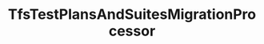 ---
optionsClassName: TfsTestPlansAndSuitesMigrationProcessorOptions
optionsClassFullName: MigrationTools._EngineV1.Configuration.Processing.TfsTestPlansAndSuitesMigrationProcessorOptions
configurationSamples:
- name: defaults
  order: 2
  description: 
  code: There are no defaults! Check the sample for options!
  sampleFor: MigrationTools._EngineV1.Configuration.Processing.TfsTestPlansAndSuitesMigrationProcessorOptions
- name: sample
  order: 1
  description: 
  code: There is no sample, but you can check the classic below for a general feel.
  sampleFor: MigrationTools._EngineV1.Configuration.Processing.TfsTestPlansAndSuitesMigrationProcessorOptions
- name: classic
  order: 3
  description: 
  code: >-
    {
      "$type": "TfsTestPlansAndSuitesMigrationProcessorOptions",
      "Enabled": false,
      "OnlyElementsWithTag": null,
      "TestPlanQuery": null,
      "RemoveAllLinks": false,
      "MigrationDelay": 0,
      "RemoveInvalidTestSuiteLinks": false,
      "FilterCompleted": false,
      "TestPlanIds": [],
      "SourceName": null,
      "TargetName": null
    }
  sampleFor: MigrationTools._EngineV1.Configuration.Processing.TfsTestPlansAndSuitesMigrationProcessorOptions
description: Rebuilds Suits and plans for Test Cases migrated using the WorkItemMigration
className: TfsTestPlansAndSuitesMigrationProcessor
typeName: Processors
architecture: 
options:
- parameterName: Enabled
  type: Boolean
  description: If set to `true` then the processor will run. Set to `false` and the processor will not run.
  defaultValue: missing XML code comments
- parameterName: FilterCompleted
  type: Boolean
  description: missing XML code comments
  defaultValue: missing XML code comments
- parameterName: MigrationDelay
  type: Int32
  description: ??Not sure what this does. Check code.
  defaultValue: 0
- parameterName: OnlyElementsWithTag
  type: String
  description: The tag name that is present on all elements that must be migrated. If this option isn't present this processor will migrate all.
  defaultValue: '`String.Empty`'
- parameterName: RemoveAllLinks
  type: Boolean
  description: ??Not sure what this does. Check code.
  defaultValue: false
- parameterName: RemoveInvalidTestSuiteLinks
  type: Boolean
  description: Indicates whether the configuration for node structure transformation should be taken from the common enricher configs. Otherwise the configuration elements below are used
  defaultValue: false
- parameterName: SourceName
  type: String
  description: This is the `IEndpoint` that will be used as the source of the Migration. Can be null for a write only processor.
  defaultValue: missing XML code comments
- parameterName: TargetName
  type: String
  description: This is the `IEndpoint` that will be used as the Target of the Migration. Can be null for a read only processor.
  defaultValue: missing XML code comments
- parameterName: TestPlanIds
  type: Int32[]
  description: 'This flag filters all test plans and retains only the specified ones for migration. Pass the test plan IDs as an array. Example: "TestPlanIds": [123, 456, 789]   Works optimally when "TestPlanQuery" is set to null.'
  defaultValue: missing XML code comments
- parameterName: TestPlanQuery
  type: String
  description: Filtering conditions to decide whether to migrate a test plan or not. When provided, this partial query is added after `Select * From TestPlan Where` when selecting test plans. Among filtering options, `AreaPath`, `PlanName` and `PlanState` are known to work. There is unfortunately no documentation regarding the available fields.
  defaultValue: '`String.Empty`'
status: Beta
processingTarget: Suites & Plans
classFile: src/MigrationTools.Clients.TfsObjectModel/Processors/TfsTestPlansAndSuitesMigrationProcessor.cs
optionsClassFile: src/MigrationTools.Clients.TfsObjectModel/Processors/TfsTestPlansAndSuitesMigrationProcessorOptions.cs
notes:
  exists: true
  path: docs/Reference/Processors/TfsTestPlansAndSuitesMigrationProcessor-notes.md
  markdown: >
    ## Additional Samples & Info


    To run a full plans and suites you should run the three processors in this order below. `TestVariablesMigrationConfig` and `TestConfigurationsMigrationConfig` only need run once.


    ```json

    "Processors": [
        {
          "$type": "TestVariablesMigrationConfig",
          "Enabled": false
        },
        {
          "$type": "TestConfigurationsMigrationConfig",
          "Enabled": true
        },
        {
          "$type": "TestPlansAndSuitesMigrationConfig",
          "Enabled": true,
          "PrefixProjectToNodes": false,
          "OnlyElementsWithTag": null,
          "TestPlanQueryBit": null,
          "RemoveAllLinks": false,
          "MigrationDelay": 0,
          "UseCommonNodeStructureEnricherConfig": false,
          "NodeBasePaths": [],
          "AreaMaps": null,
          "IterationMaps": null,
          "RemoveInvalidTestSuiteLinks": false,
          "FilterCompleted": false
        }
    ]

    ```


    ## Known working TestPlanQueryBit filter fields names


    `AreaPath`, `PlanName` and `PlanState`


    ```json

    "TestPlanQueryBit": "PlanName = 'ABC'"

    ```
topics:
- topic: notes
  path: docs/Reference/Processors/TfsTestPlansAndSuitesMigrationProcessor-notes.md
  exists: true
  markdown: >
    ## Additional Samples & Info


    To run a full plans and suites you should run the three processors in this order below. `TestVariablesMigrationConfig` and `TestConfigurationsMigrationConfig` only need run once.


    ```json

    "Processors": [
        {
          "$type": "TestVariablesMigrationConfig",
          "Enabled": false
        },
        {
          "$type": "TestConfigurationsMigrationConfig",
          "Enabled": true
        },
        {
          "$type": "TestPlansAndSuitesMigrationConfig",
          "Enabled": true,
          "PrefixProjectToNodes": false,
          "OnlyElementsWithTag": null,
          "TestPlanQueryBit": null,
          "RemoveAllLinks": false,
          "MigrationDelay": 0,
          "UseCommonNodeStructureEnricherConfig": false,
          "NodeBasePaths": [],
          "AreaMaps": null,
          "IterationMaps": null,
          "RemoveInvalidTestSuiteLinks": false,
          "FilterCompleted": false
        }
    ]

    ```


    ## Known working TestPlanQueryBit filter fields names


    `AreaPath`, `PlanName` and `PlanState`


    ```json

    "TestPlanQueryBit": "PlanName = 'ABC'"

    ```
- topic: introduction
  path: docs/Reference/Processors/TfsTestPlansAndSuitesMigrationProcessor-introduction.md
  exists: false
  markdown: ''

redirectFrom:
- /Reference/Processors/TfsTestPlansAndSuitesMigrationProcessorOptions/
layout: reference
toc: true
permalink: /Reference/Processors/TfsTestPlansAndSuitesMigrationProcessor/
title: TfsTestPlansAndSuitesMigrationProcessor
categories:
- Processors
- 
topics:
- topic: notes
  path: docs/Reference/Processors/TfsTestPlansAndSuitesMigrationProcessor-notes.md
  exists: true
  markdown: >
    ## Additional Samples & Info


    To run a full plans and suites you should run the three processors in this order below. `TestVariablesMigrationConfig` and `TestConfigurationsMigrationConfig` only need run once.


    ```json

    "Processors": [
        {
          "$type": "TestVariablesMigrationConfig",
          "Enabled": false
        },
        {
          "$type": "TestConfigurationsMigrationConfig",
          "Enabled": true
        },
        {
          "$type": "TestPlansAndSuitesMigrationConfig",
          "Enabled": true,
          "PrefixProjectToNodes": false,
          "OnlyElementsWithTag": null,
          "TestPlanQueryBit": null,
          "RemoveAllLinks": false,
          "MigrationDelay": 0,
          "UseCommonNodeStructureEnricherConfig": false,
          "NodeBasePaths": [],
          "AreaMaps": null,
          "IterationMaps": null,
          "RemoveInvalidTestSuiteLinks": false,
          "FilterCompleted": false
        }
    ]

    ```


    ## Known working TestPlanQueryBit filter fields names


    `AreaPath`, `PlanName` and `PlanState`


    ```json

    "TestPlanQueryBit": "PlanName = 'ABC'"

    ```
- topic: introduction
  path: docs/Reference/Processors/TfsTestPlansAndSuitesMigrationProcessor-introduction.md
  exists: false
  markdown: ''

---